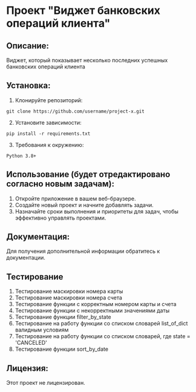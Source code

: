 # Проект "Виджет банковских операций клиента"

## Описание:
Виджет, который показывает несколько последних успешных банковских операций клиента


## Установка:

1. Клонируйте репозиторий:
```
git clone https://github.com/username/project-x.git
```
2. Установите зависимости:
```
pip install -r requirements.txt
```
3. Требования к окружению:
```
Python 3.8+
```
## Использование (будет отредактировано согласно новым задачам):

1. Откройте приложение в вашем веб-браузере.
2. Создайте новый проект и начните добавлять задачи.
3. Назначайте сроки выполнения и приоритеты для задач, чтобы эффективно управлять проектами.

## Документация:

Для получения дополнительной информации обратитесь к документации.

## Тестирование
1. Тестирование маскировки номера карты
2. Тестирование маскировки номера счета
3. Тестирование функции с корректным номером карты и счета
4. Тестирование функции с некорректными значениями даты
5. Тестирование функции filter_by_state
6. Тестирование на работу функции со списком словарей list_of_dict валидным условиям
7. Тестирование на работу функции со списком словарей, где state = 'CANCELED'
8. Тестирование функции sort_by_date

## Лицензия:

Этот проект не лицензирован.
